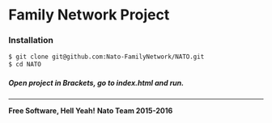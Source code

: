 # Family Network Project

### Installation


```sh
$ git clone git@github.com:Nato-FamilyNetwork/NATO.git
$ cd NATO
```
##### Open project in Brackets, go to index.html and run.

***


**Free Software, Hell Yeah!**
**Nato Team 2015-2016**
